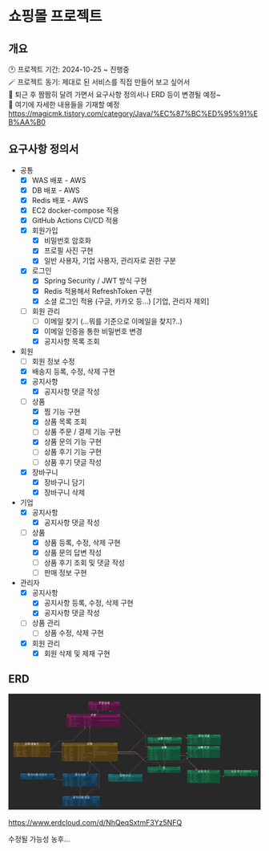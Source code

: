 # 쇼핑몰 프로젝트

## 개요
🕐 프로젝트 기간: 2024-10-25 ~ 진행중  
🪄 프로젝트 동기: 제대로 된 서비스를 직접 만들어 보고 싶어서  
🚕 퇴근 후 짬짬히 달려 가면서 요구사항 정의서나 ERD 등이 변경될 예정~   
📖 여기에 자세한 내용들을 기재할 예정 https://magicmk.tistory.com/category/Java/%EC%87%BC%ED%95%91%EB%AA%B0

## 요구사항 정의서
- 공통
    - [x] WAS 배포 - AWS
    - [x] DB 배포 - AWS
    - [x] Redis 배포 - AWS
    - [x] EC2 docker-compose 적용
    - [x] GitHub Actions CI/CD 적용
    - [x] 회원가입
      - [x] 비밀번호 암호화
      - [x] 프로필 사진 구현
      - [x] 일반 사용자, 기업 사용자, 관리자로 권한 구분
    - [x] 로그인
      - [x] Spring Security / JWT 방식 구현
      - [x] Redis 적용해서 RefreshToken 구현
      - [x] 소셜 로그인 적용 (구글, 카카오 등...) [기업, 관리자 제외]
    - [ ] 회원 관리
      - [ ] 이메일 찾기 (...뭐를 기준으로 이메일을 찾지?..)
      - [x] 이메일 인증을 통한 비밀번호 변경
      - [x] 공지사항 목록 조회
- 회원
  - [ ] 회원 정보 수정
  - [x] 배송지 등록, 수정, 삭제 구현
  - [x] 공지사항
    - [x] 공지사항 댓글 작성
  - [ ] 상품
    - [x] 찜 기능 구현
    - [x] 상품 목록 조회
    - [ ] 상품 주문 / 결제 기능 구현
    - [x] 상품 문의 기능 구현
    - [ ] 상품 후기 기능 구현
    - [ ] 상품 후기 댓글 작성
  - [x] 장바구니
    - [x] 장바구니 담기
    - [x] 장바구니 삭제
- 기업
  - [x] 공지사항
    - [x] 공지사항 댓글 작성
  - [ ] 상품
    - [x] 상품 등록, 수정, 삭제 구현
    - [x] 상품 문의 답변 작성
    - [ ] 상품 후기 조회 및 댓글 작성
    - [ ] 판매 정보 구현
- 관리자
  - [x] 공지사항
    - [x] 공지사항 등록, 수정, 삭제 구현
    - [x] 공지사항 댓글 작성
  - [ ] 상품 관리
    - [ ] 상품 수정, 삭제 구현
  - [x] 회원 관리
    - [x] 회원 삭제 및 제재 구현

## ERD

![img.png](images/img3.png)

https://www.erdcloud.com/d/NhQeqSxtmF3Yz5NFQ   

수정될 가능성 농후...